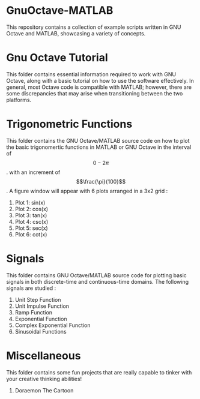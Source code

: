 # GnuOctave-MATLAB
This repository contains a collection of example scripts written in GNU Octave and MATLAB, showcasing a variety of concepts.

# Gnu Octave Tutorial 
This folder contains essential information required to work with GNU Octave, along with a basic tutorial on how to use the software effectively.
In general, most Octave code is compatible with MATLAB; however, there are some discrepancies that may arise when transitioning between the two platforms. 

# Trigonometric Functions
This folder contains the GNU Octave/MATLAB source code on how to plot the basic trigonomertic functions in MATLAB or GNU Octave in the interval of $$0 - 2{\pi}$$. with an increment of $$\frac{\pi}{100}$$ .
A figure window will appear with 6 plots arranged in a 3x2 grid :
1. Plot 1: sin(x)
2. Plot 2: cos(x)
3. Plot 3: tan(x)
4. Plot 4: csc(x)
5. Plot 5: sec(x)
6. Plot 6: cot(x)

# Signals
This folder contains GNU Octave/MATLAB source code for plotting basic signals in both discrete-time and continuous-time domains.
The following signals are studied :
1. Unit Step Function
2. Unit Impulse Function
3. Ramp Function
4. Exponential Function
5. Complex Exponential Function
6. Sinusoidal Functions 


# Miscellaneous
This folder contains some fun projects that are really capable to tinker with your creative thinking abilities!
1. Doraemon The Cartoon 
